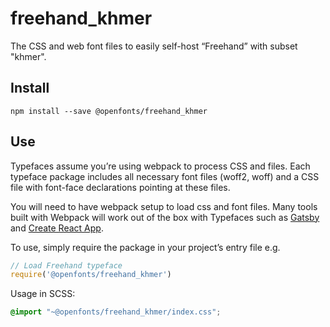 
# freehand_khmer

The CSS and web font files to easily self-host “Freehand” with subset "khmer".

## Install

`npm install --save @openfonts/freehand_khmer`

## Use

Typefaces assume you’re using webpack to process CSS and files. Each typeface
package includes all necessary font files (woff2, woff) and a CSS file with
font-face declarations pointing at these files.

You will need to have webpack setup to load css and font files. Many tools built
with Webpack will work out of the box with Typefaces such as [Gatsby](https://github.com/gatsbyjs/gatsby)
and [Create React App](https://github.com/facebookincubator/create-react-app).

To use, simply require the package in your project’s entry file e.g.

```javascript
// Load Freehand typeface
require('@openfonts/freehand_khmer')
```

Usage in SCSS:
```scss
@import "~@openfonts/freehand_khmer/index.css";
```
